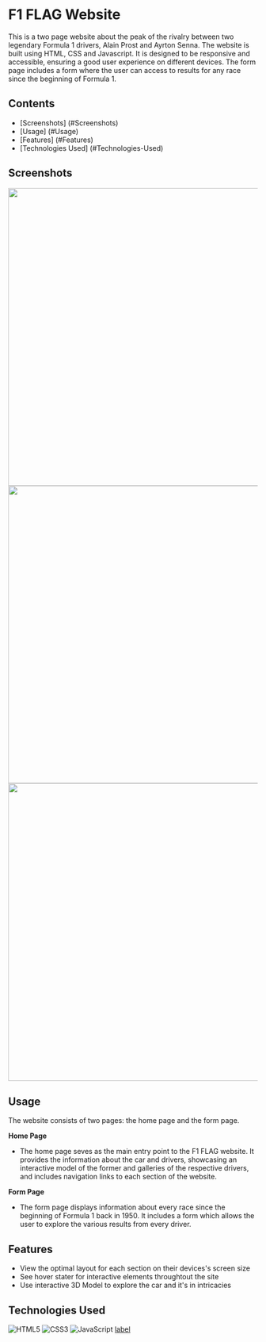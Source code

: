 # F1 FLAG Website

This is a two page website about the peak of the rivalry between two legendary Formula 1 drivers, Alain Prost and Ayrton Senna. The website is built using HTML, CSS and Javascript. It is designed to be responsive and accessible, ensuring a good user experience on different devices. The form page includes a form where the user can access to results for any race since the beginning of Formula 1.

## Contents

- [Screenshots] (#Screenshots)
- [Usage] (#Usage)
- [Features] (#Features)
- [Technologies Used] (#Technologies-Used)

## Screenshots

<img src="" alt="" width="600px">
<img src="" alt="" width="600px">
<img src="" alt="" width="600px">

## Usage

The website consists of two pages: the home page and the form page.

<b>Home Page</b>

- The home page seves as the main entry point to the F1 FLAG website. It provides the information about the car and drivers, showcasing an interactive model of the former and galleries of the respective drivers, and includes navigation links to each section of the website.

<b>Form Page</b>

- The form page displays information about every race since the beginning of Formula 1 back in 1950. It includes a form which allows the user to explore the various results from every driver.

## Features

- View the optimal layout for each section on their devices's screen size
- See hover stater for interactive elements throughtout the site
- Use interactive 3D Model to explore the car and it's in intricacies

## Technologies Used

![HTML5](https://img.shields.io/badge/html5-%23E34F26.svg?style=for-the-badge&logo=html5&logoColor=white)
![CSS3](https://img.shields.io/badge/css3-%231572B6.svg?style=for-the-badge&logo=css3&logoColor=white)
![JavaScript](https://img.shields.io/badge/javascript-%23323330.svg?style=for-the-badge&logo=javascript&logoColor=%23F7DF1E)
[label](https://github.com/Flag-Fullstack-2023/project-rafael/pulls)
